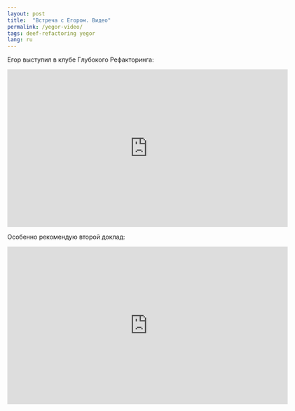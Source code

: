 ```yaml
---
layout: post
title:  "Встреча с Егором. Видео"
permalink: /yegor-video/
tags: deef-refactoring yegor
lang: ru
---
```


Егор выступил в клубе Глубокого Рефакторинга:

<iframe width="640" height="360" src="https://www.youtube.com/embed/B1MkVQb-hy0"
frameborder="0" gesture="media" allow="encrypted-media"
allowfullscreen></iframe>

Особенно рекомендую второй доклад:

<iframe width="640" height="360" src="https://www.youtube.com/embed/ZhWOlaMqppM"
frameborder="0" gesture="media" allow="encrypted-media"
allowfullscreen></iframe>
